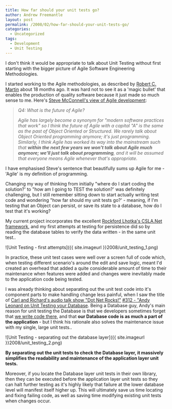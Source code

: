 ```yaml
---
title: How far should your unit tests go?
author: Andrew Freemantle
layout: post
permalink: /2008/02/how-far-should-your-unit-tests-go/
categories:
  - Uncategorized
tags:
  - Development
  - Unit Testing
---
```

I don't think it would be appropriate to talk about Unit Testing without first starting with the bigger picture of Agile Software Engineering Methodologies.

I started working to the Agile methodologies, as described by [Robert C. Martin](http://www.amazon.co.uk/gp/product/0135974445/ref=as_li_tl?ie=UTF8&camp=1634&creative=19450&creativeASIN=0135974445&tag=fatl-21&linkCode=as2 "Amazon Books: Robert C. Martin - Agile Software Development: Principles, Patterns and Practices") about 18 months ago. It was hard not to see it as a 'magic bullet' that enables the production of quality software because it just made so much sense to me. Here's [Steve McConnell's view of Agile development](http://forums.construx.com/blogs/stevemcc/archive/2007/10/08/5-questions-on-agile-development.aspx "5 Questions on Agile Development - 10x Software Development"):

> *Q4: What is the future of Agile?*
> 
> *Agile has largely become a synonym for "modern software practices that work" so I think the future of Agile with a capital "A" is the same as the past of Object Oriented or Structured. We rarely talk about Object Oriented programming anymore; it's just programming. Similarly, I think Agile has worked its way into the mainstream such that __within the next few years we won't talk about Agile much anymore; we'll just talk about programming__, and it will be assumed that everyone means Agile whenever that's appropriate.*

I have emphasised Steve's sentence that beautifully sums up Agile for me - 'Agile' is my definition of programming.

Changing my way of thinking from initially "where do I start coding the solution?' to "how am I going to TEST the solution?' was definitely challenging, but I still remember sitting down to start actually writing test code and wondering "how far should my unit tests go?' - meaning, if I'm testing that an Object can persist, or save its state to a database, how do I test that it's working?

My current project incorporates the excellent [Rockford Lhotka's CSLA.Net framework](href="http://www.lhotka.net/cslanet/Default.aspx "Component-based, Scalable Logical Architecture (CSLA) - Homepage"), and my first attempts at testing for persistence did so by reading the database tables to verify the data written - in the same unit test..

![Unit Testing - first attempts]({{ site.imageurl }}2008/unit_testing_1.png)

In practice, these unit test cases were well over a screen full of code which, when testing different scenario's around the edit and save logic, meant I'd created an overhead that added a quite considerable amount of time to their maintenance when features were added and changes were inevitably made to the application code being tested.

I was already thinking about separating out the unit test code into it's component parts to make handling change less painful, when I saw the title of [Carl and Richard's audio talk show "Dot Net Rocks!"](http://www.dotnetrocks.com/ ".Net Rocks! The audio talk show for .Net developers") [#312 - "Andy Leonard on Unit Testing your Database](http://www.dotnetrocks.com/default.aspx?showNum=312 ".Net Rocks - Show 312 - Andy Leonard on Unit Testing your Database"). Being a Database guy, Andy's main reason for unit testing the Database is that we developers sometimes forget that [we write code there](http://en.wikipedia.org/wiki/Stored_procedure "Wikipedia - Stored Procedure"), and that **our Database code is as much a part of the application** - but I think his rationale also solves the maintenance issue with my single, large unit tests..

![Unit Testing - separating out the database layer]({{ site.imageurl }}2008/unit_testing_2.png)

**By separating out the unit tests to check the Database layer, it massively simplifies the readability and maintenance of the application layer unit tests.**

Moreover, if you locate the Database layer unit tests in their own library, then they can be executed before the application layer unit tests so they can halt further testing as it's highly likely that failure at the lower database level will manifest itself higher up. This will ultimately save us time locating and fixing failing code, as well as saving time modifying existing unit tests when changes occur.